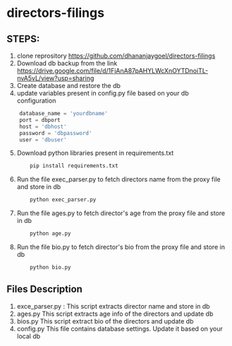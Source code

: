 # directors-filings

## STEPS:
1. clone reprository https://github.com/dhananjaygoel/directors-filings
2. Download db backup from the link https://drive.google.com/file/d/1FjAnA87pAHYLWcXnOYTDnoiTL-nvA5vL/view?usp=sharing
3. Create database and restore the db
4. update variables present in config.py file based on your db configuration
```python
    database_name = 'yourdbname'
    port = dbport
    host = 'dbhost'
    password = 'dbpassword'
    user = 'dbuser'
```
5. Download python libraries present in requirements.txt
    ```python
        pip install requirements.txt
    ```
6.  Run the file exec_parser.py to fetch directors name from the proxy file and store in db
    ```python
        python exec_parser.py
    ```
7.  Run the file ages.py to fetch director's age from the proxy file and store in db
    ```python
        python age.py
    ```

6.  Run the file bio.py to fetch director's bio from the proxy file and store in db
    ```python
        python bio.py
    ```

## Files Description
1. exce_parser.py :
    This script extracts director name and store in db
2. ages.py
    This script extracts age info of the directors and update db
3. bios.py
    This script extract bio of the directors and update db
4. config.py 
    This file contains database settings.
    Update it based on your local db